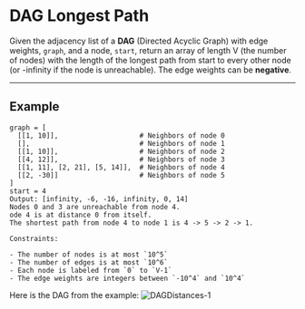 # DAG Longest Path

Given the adjacency list of a **DAG** (Directed Acyclic Graph) with edge weights, `graph`, and a node, `start`, return an array of length V (the number of nodes) with the length of the longest path from start to every other node (or -infinity if the node is unreachable). The edge weights can be **negative**.

---

## Example

```
graph = [
  [[1, 10]],                    # Neighbors of node 0
  [],                           # Neighbors of node 1
  [[1, 10]],                    # Neighbors of node 2
  [[4, 12]],                    # Neighbors of node 3
  [[1, 11], [2, 21], [5, 14]],  # Neighbors of node 4
  [[2, -30]]                    # Neighbors of node 5
]
start = 4
Output: [infinity, -6, -16, infinity, 0, 14]
Nodes 0 and 3 are unreachable from node 4.
ode 4 is at distance 0 from itself.
The shortest path from node 4 to node 1 is 4 -> 5 -> 2 -> 1.

Constraints:

- The number of nodes is at most `10^5`
- The number of edges is at most `10^6`
- Each node is labeled from `0` to `V-1`
- The edge weights are integers between `-10^4` and `10^4`

```

Here is the DAG from the example:
![DAGDistances-1](https://iio-beyond-ctci-images.s3.us-east-1.amazonaws.com/dag-distances-1.png)
